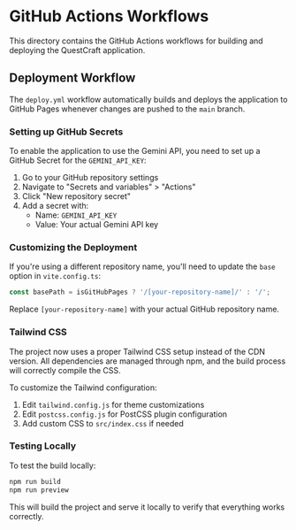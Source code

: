 # GitHub Actions Workflows

This directory contains the GitHub Actions workflows for building and deploying the QuestCraft application.

## Deployment Workflow

The `deploy.yml` workflow automatically builds and deploys the application to GitHub Pages whenever changes are pushed to the `main` branch.

### Setting up GitHub Secrets

To enable the application to use the Gemini API, you need to set up a GitHub Secret for the `GEMINI_API_KEY`:

1. Go to your GitHub repository settings
2. Navigate to "Secrets and variables" > "Actions"
3. Click "New repository secret"
4. Add a secret with:
   - Name: `GEMINI_API_KEY`
   - Value: Your actual Gemini API key

### Customizing the Deployment

If you're using a different repository name, you'll need to update the `base` option in `vite.config.ts`:

```javascript
const basePath = isGitHubPages ? '/[your-repository-name]/' : '/';
```

Replace `[your-repository-name]` with your actual GitHub repository name.

### Tailwind CSS

The project now uses a proper Tailwind CSS setup instead of the CDN version. All dependencies are managed through npm, and the build process will correctly compile the CSS.

To customize the Tailwind configuration:
1. Edit `tailwind.config.js` for theme customizations
2. Edit `postcss.config.js` for PostCSS plugin configuration
3. Add custom CSS to `src/index.css` if needed

### Testing Locally

To test the build locally:
```bash
npm run build
npm run preview
```

This will build the project and serve it locally to verify that everything works correctly.